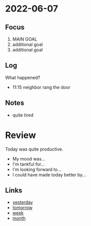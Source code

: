 # 2022-06-07

## Focus
1. MAIN GOAL
2. additional goal
3. additional goal

## Log
What happened?
- 11:15 neighbor rang the door

## Notes
- quite tired

# Review
Today was quite productive.

- My mood was...
- I'm tankful for...
- I'm looking forward to...
- I could have made today better by...

## Links
- [yesterday](calendar/days/2022-06-06.md)
- [tomorrow](calendar/days/2022-06-08.md)
- [week](calendar/weeks/2022-23.md)
- [month](calendar/months/2022-06)